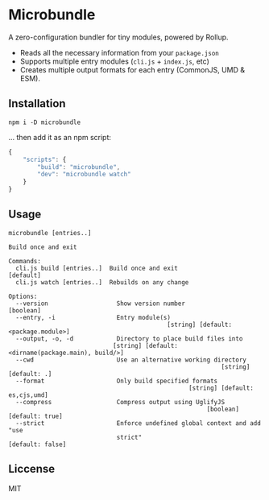 # Microbundle

A zero-configuration bundler for tiny modules, powered by Rollup.

- Reads all the necessary information from your `package.json`
- Supports multiple entry modules (`cli.js` + `index.js`, etc)
- Creates multiple output formats for each entry (CommonJS, UMD & ESM).

## Installation

`npm i -D microbundle`

... then add it as an npm script:

```js
{
	"scripts": {
		"build": "microbundle",
		"dev": "microbundle watch"
	}
}
```

## Usage

```
microbundle [entries..]

Build once and exit

Commands:
  cli.js build [entries..]  Build once and exit                        [default]
  cli.js watch [entries..]  Rebuilds on any change

Options:
  --version                   Show version number                      [boolean]
  --entry, -i                 Entry module(s)
                                            [string] [default: <package.module>]
  --output, -o, -d            Directory to place build files into
                             [string] [default: <dirname(package.main), build/>]
  --cwd                       Use an alternative working directory
                                                           [string] [default: .]
  --format                    Only build specified formats
                                                  [string] [default: es,cjs,umd]
  --compress                  Compress output using UglifyJS
                                                       [boolean] [default: true]
  --strict                    Enforce undefined global context and add "use
                              strict"                           [default: false]
```

## Liccense

MIT